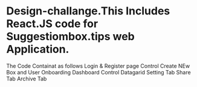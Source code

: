 # Design-challange.This Includes React.JS code for Suggestiombox.tips web Application.
The Code Containat as follows
Login & Register page Control
Create NEw Box and User Onboarding
Dashboard Control 
Datagarid
Setting Tab
Share Tab
Archive Tab
